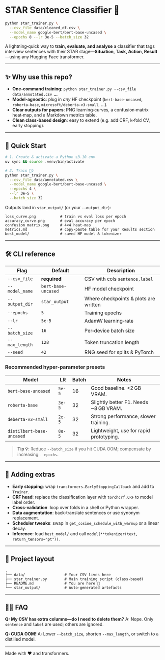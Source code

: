 # STAR Sentence Classifier 📄
```bash
python star_trainer.py \
  --csv_file data/cleaned_df.csv \
  --model_name google-bert/bert-base-uncased \
  --epochs 8 --lr 3e-5 --batch_size 32
```
A lightning‑quick way to **train, evaluate, and analyse** a classifier that tags interview sentences with their STAR stage—**Situation, Task, Action, Result**—using any Hugging Face transformer.

---

## ✨ Why use this repo?

* **One‑command training**: `python star_trainer.py --csv_file data/annotated.csv …`.
* **Model‑agnostic**: plug in *any* HF checkpoint (`bert-base-uncased`, `roberta-base`, `microsoft/deberta-v3-small`, …).
* **Clear outputs for papers**: PNG learning‑curves, a confusion‑matrix heat‑map, and a Markdown metrics table.
* **Clean class‑based design**: easy to extend (e.g. add CRF, k‑fold CV, early stopping).

---

## 🚀 Quick Start

```bash
# 1. Create & activate a Python ≥3.10 env
uv sync && source .venv/bin/activate

# 2. Train 🏋️‍♀️
python star_trainer.py \
  --csv_file data/annotated.csv \
  --model_name google-bert/bert-base-uncased \
  --epochs 4 \
  --lr 3e-5 \
  --batch_size 32
```

Outputs land in `star_output/` (or your `--output_dir`):

```
loss_curve.png           # train vs eval loss per epoch
accuracy_curve.png       # eval accuracy per epoch
confusion_matrix.png     # 4×4 heat‑map
metrics.md               # copy‑paste table for your Results section
best_model/              # saved HF model & tokenizer
```

---

## 🛠️  CLI reference

| Flag           | Default             | Description                           |
| -------------- | ------------------- | ------------------------------------- |
| `--csv_file`   | **required**        | CSV with cols `sentence,label`        |
| `--model_name` | `bert-base-uncased` | HF model checkpoint                   |
| `--output_dir` | `star_output`       | Where checkpoints & plots are written |
| `--epochs`     | `5`                 | Training epochs                       |
| `--lr`         | `5e-5`              | AdamW learning‑rate                   |
| `--batch_size` | `16`                | Per‑device batch size                 |
| `--max_length` | `128`               | Token truncation length               |
| `--seed`       | `42`                | RNG seed for splits & PyTorch         |

### Recommended hyper‑parameter presets

| Model                     | LR     | Batch | Notes                                   |
| ------------------------- | ------ | ----- | --------------------------------------- |
| `bert-base-uncased`       | `5e-5` | 16    | Good baseline. <2 GB VRAM.              |
| `roberta-base`            | `3e-5` | 32    | Slightly better F1. Needs \~8 GB VRAM.  |
| `deberta-v3-small`        | `2e-5` | 32    | Strong performance, slower training.    |
| `distilbert-base-uncased` | `8e-5` | 32    | Lightweight, use for rapid prototyping. |

> **Tip 💡**: Reduce `--batch_size` if you hit CUDA OOM; compensate by increasing `--epochs`.

---

## 🧪 Adding extras

* **Early stopping**: wrap `transformers.EarlyStoppingCallback` and add to `Trainer`.
* **CRF head**: replace the classification layer with `torchcrf.CRF` to model label order.
* **Cross‑validation**: loop over folds in a shell or Python wrapper.
* **Data augmentation**: back‑translate sentences or use synonym replacement.
* **Scheduler tweaks**: swap in `get_cosine_schedule_with_warmup` or a linear decay.
* **Inference**: load `best_model/` and call `model(**tokenizer(text, return_tensors="pt"))`.

---

## 📁 Project layout

```
.
├── data/                  # Your CSV lives here
├── star_trainer.py        # Main training script (class‑based)
├── README.md              # You are here 👋
└── star_output/           # Auto‑generated artefacts
```

---

## 🙋‍♀️ FAQ

**Q: My CSV has extra columns—do I need to delete them?**
A: Nope. Only `sentence` and `label` are used; others are ignored.

**Q: CUDA OOM!**
A: Lower `--batch_size`, shorten `--max_length`, or switch to a distilled model.

---

Made with ❤️ and transformers.
